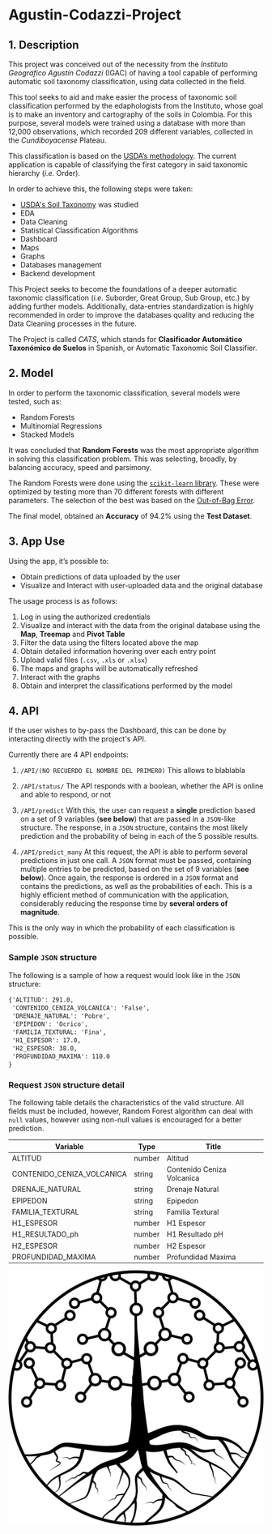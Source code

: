 # Agustin-Codazzi-Project

## 1.	Description

This project was conceived out of the necessity from the _Instituto Geográfico Agustín Codazzi_ (IGAC) of having a tool capable of performing automatic soil taxonomy classification, using data collected in the field. 

This tool seeks to aid and make easier the process of taxonomic soil classification performed by the edaphologists from the Instituto, whose goal is to make an inventory and cartography of the soils in Colombia.  For this purpose, several models were trained using a database with more than 12,000 observations, which recorded 209 different variables, collected in the _Cundiboyacense_ Plateau.

This classification is based on the [USDA’s methodology](https://www.nrcs.usda.gov/wps/portal/nrcs/main/soils/survey/class/). The current application is capable of classifying the first category in said taxonomic hierarchy (_i.e._ Order).

In order to achieve this, the following steps were taken:
-	[USDA's Soil Taxonomy]() was studied
-	EDA
-	Data Cleaning
-	Statistical Classification Algorithms
-	Dashboard
-	Maps
-	Graphs
-	Databases management
-	Backend development

This Project seeks to become the foundations of a deeper automatic taxonomic classification (_i.e._ Suborder, Great Group, Sub Group, etc.) by adding further models. Additionally,  data-entries standardization is highly recommended in order to improve the databases quality and reducing the Data Cleaning processes in the future.

The Project is called _CATS_, which stands for __Clasificador Automático Taxonómico de Suelos__ in Spanish, or Automatic Taxonomic Soil Classifier. 

## 2.	Model
	
In order to perform the taxonomic classification, several models were tested, such as:

-	Random Forests
-	Multinomial Regressions
-	Stacked Models

It was concluded that __Random Forests__ was the most appropriate algorithm in solving this classification problem. This was selecting, broadly, by balancing accuracy, speed and parsimony. 
 
The Random Forests were done using the [`scikit-learn` library]( https://scikit-learn.org/). These were optimized by testing more than 70 different forests with different parameters. The selection of the best was based on the [Out-of-Bag Error](https://en.wikipedia.org/wiki/Out-of-bag_error). 

The final model, obtained an __Accuracy__ of 94.2% using the __Test Dataset__. 


## 3.	App Use

Using the app, it’s possible to:
*	Obtain predictions of data uploaded by the user
*	Visualize and Interact with user-uploaded data and the original database
 
The usage process is as follows:
1.	Log in using the authorized credentials
2.	Visualize and interact with the data from the original database using the __Map__, __Treemap__ and __Pivot Table__
3.	Filter the data using the filters located above the map
4.	Obtain detailed information hovering over each entry point
5.	Upload valid files (`.csv`, `.xls` or `.xlsx`)
6.	The maps and graphs will be automatically refreshed 
7.	Interact with the graphs
8.	Obtain and interpret the classifications performed by the model


## 4.	API

If the user wishes to by-pass the Dashboard, this can be done by interacting directly with the project's API.

Currently there are 4 API endpoints:
1.	`/API/(NO RECUERDO EL NOMBRE DEL PRIMERO)`
	This allows to blablabla

2.	`/API/status/`
	The API responds with a boolean, whether the API is online and able to respond, or not

3.	`/API/predict`
	With this, the user can request a __single__ prediction based on a set of 9 variables (__see below__) that are passed in a `JSON`-like structure. The response, in a `JSON` structure, 		contains the most likely prediction and the probability of being in each of the 5 possible results.

4.	`/API/predict_many`
	At this request, the API is able to perform several predictions in just one call.  A `JSON` format must be passed, containing multiple entries to be predicted, based on the set of 9 variables (__see below__). Once again, the response is ordered in a `JSON` format and contains the predictions, as well as the probabilities of each. This is a highly efficient method of communication with the application, considerably reducing the response time by __several orders of magnitude__. 

This is the only way in which the probability of each classification is possible. 


### Sample `JSON` structure

The following is a sample of how a request would look like in the `JSON` structure:

```
{'ALTITUD': 291.0,
 'CONTENIDO_CENIZA_VOLCANICA': 'False',
 'DRENAJE_NATURAL': 'Pobre',
 'EPIPEDON': 'Ocrico',
 'FAMILIA_TEXTURAL: 'Fina',
 'H1_ESPESOR': 17.0,
 'H2_ESPESOR: 38.0,
 'PROFUNDIDAD_MAXIMA': 110.0
}
```


### Request `JSON` structure detail

The following table details the characteristics of the valid structure. All fields must be included, however, Random Forest algorithm can deal with `null` values, however using non-null values is encouraged for a better prediction.

| Variable                   | Type   | Title                      |
|----------------------------|--------|----------------------------|
| ALTITUD                    | number | Altitud                    |
| CONTENIDO_CENIZA_VOLCANICA | string | Contenido Ceniza Volcanica |
| DRENAJE_NATURAL            | string | Drenaje Natural            |
| EPIPEDON                   | string | Epipedon                   |
| FAMILIA_TEXTURAL           | string | Familia Textural           |
| H1_ESPESOR                 | number | H1 Espesor                 |
| H1_RESULTADO_ph            | number | H1 Resultado pH            |
| H2_ESPESOR                 | number | H2 Espesor                 |
| PROFUNDIDAD_MAXIMA         | number | Profundidad Maxima         |


![imagen](https://raw.githubusercontent.com/DS4A-Team19-2021/Agustin-Codazzi-Project/main/Images/logo_igac_fondo_blanco.png)



